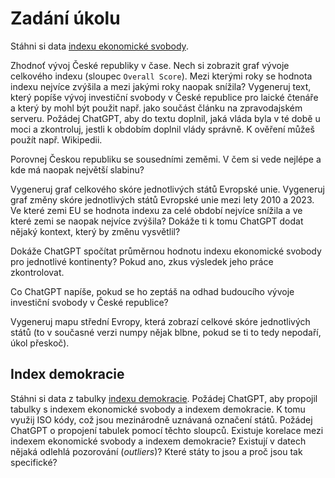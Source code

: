 # Zadání úkolu

Stáhni si data [indexu ekonomické svobody](ioef.csv).

Zhodnoť vývoj České republiky v čase. Nech si zobrazit graf vývoje celkového indexu (sloupec `Overall Score`). Mezi kterými roky se hodnota indexu nejvíce zvýšila a mezi jakými roky naopak snížila? Vygeneruj text, který popíše vývoj investiční svobody v České republice pro laické čtenáře a který by mohl být použit např. jako součást článku na zpravodajském serveru. Požádej ChatGPT, aby do textu doplnil, jaká vláda byla v té době u moci a zkontroluj, jestli k obdobím doplnil vlády správně. K ověření můžeš použít např. Wikipedii.

Porovnej Českou republiku se sousedními zeměmi. V čem si vede nejlépe a kde má naopak největší slabinu?

Vygeneruj graf celkového skóre jednotlivých států Evropské unie. Vygeneruj graf změny skóre jednotlivých států Evropské unie mezi lety 2010 a 2023. Ve které zemi EU se hodnota indexu za celé období nejvíce snížila a ve které zemi se naopak nejvíce zvýšila? Dokáže ti k tomu ChatGPT dodat nějaký kontext, který by změnu vysvětlil?

Dokáže ChatGPT spočítat průměrnou hodnotu indexu ekonomické svobody pro jednotlivé kontinenty? Pokud ano, zkus výsledek jeho práce zkontrolovat.

Co ChatGPT napíše, pokud se ho zeptáš na odhad budoucího vývoje investiční svobody v České republice?

Vygeneruj mapu střední Evropy, která zobrazí celkové skóre jednotlivých států (to v současné verzi numpy nějak blbne, pokud se ti to tedy nepodaří, úkol přeskoč).

## Index demokracie

Stáhni si data z tabulky [indexu demokracie](democracy-index-eiu.csv). Požádej ChatGPT, aby propojil tabulky s indexem ekonomické svobody a indexem demokracie. K tomu využij ISO kódy, což jsou mezinárodně uznávaná označení států. Požádej ChatGPT o propojení tabulek pomocí těchto sloupců. Existuje korelace mezi indexem ekonomické svobody a indexem demokracie? Existují v datech nějaká odlehlá pozorování (*outliers*)? Které státy to jsou a proč jsou tak specifické?
